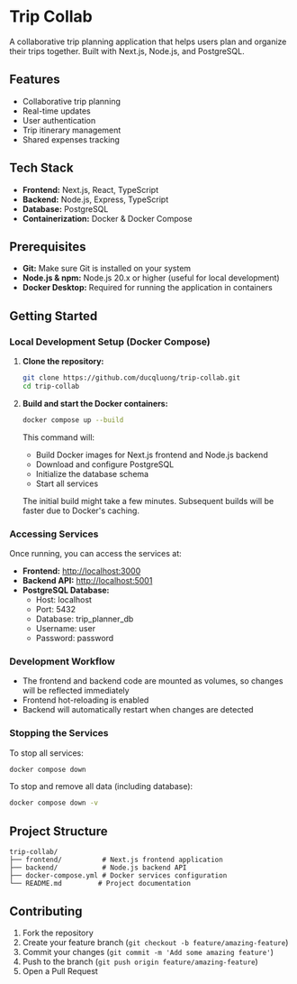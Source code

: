 # Trip Collab

A collaborative trip planning application that helps users plan and organize their trips together. Built with Next.js, Node.js, and PostgreSQL.

## Features

- Collaborative trip planning
- Real-time updates
- User authentication
- Trip itinerary management
- Shared expenses tracking

## Tech Stack

- **Frontend:** Next.js, React, TypeScript
- **Backend:** Node.js, Express, TypeScript
- **Database:** PostgreSQL
- **Containerization:** Docker & Docker Compose

## Prerequisites

- **Git:** Make sure Git is installed on your system
- **Node.js & npm:** Node.js 20.x or higher (useful for local development)
- **Docker Desktop:** Required for running the application in containers

## Getting Started

### Local Development Setup (Docker Compose)

1. **Clone the repository:**

   ```bash
   git clone https://github.com/ducqluong/trip-collab.git
   cd trip-collab
   ```

2. **Build and start the Docker containers:**

   ```bash
   docker compose up --build
   ```

   This command will:

   - Build Docker images for Next.js frontend and Node.js backend
   - Download and configure PostgreSQL
   - Initialize the database schema
   - Start all services

   The initial build might take a few minutes. Subsequent builds will be faster due to Docker's caching.

### Accessing Services

Once running, you can access the services at:

- **Frontend:** [http://localhost:3000](http://localhost:3000)
- **Backend API:** [http://localhost:5001](http://localhost:5001)
- **PostgreSQL Database:**
  - Host: localhost
  - Port: 5432
  - Database: trip_planner_db
  - Username: user
  - Password: password

### Development Workflow

- The frontend and backend code are mounted as volumes, so changes will be reflected immediately
- Frontend hot-reloading is enabled
- Backend will automatically restart when changes are detected

### Stopping the Services

To stop all services:

```bash
docker compose down
```

To stop and remove all data (including database):

```bash
docker compose down -v
```

## Project Structure

```
trip-collab/
├── frontend/          # Next.js frontend application
├── backend/           # Node.js backend API
├── docker-compose.yml # Docker services configuration
└── README.md         # Project documentation
```

## Contributing

1. Fork the repository
2. Create your feature branch (`git checkout -b feature/amazing-feature`)
3. Commit your changes (`git commit -m 'Add some amazing feature'`)
4. Push to the branch (`git push origin feature/amazing-feature`)
5. Open a Pull Request
